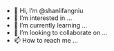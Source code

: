 - 👋 Hi, I’m @shanlifangniu
- 👀 I’m interested in ...
- 🌱 I’m currently learning ...
- 💞️ I’m looking to collaborate on ...
- 📫 How to reach me ...

<!---
shanlifangniu/shanlifangniu is a ✨ special ✨ repository because its `README.md` (this file) appears on your GitHub profile.
You can click the Preview link to take a look at your changes.
--->
